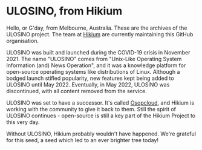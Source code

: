 # ULOSINO, from Hikium

Hello, or G'day, from Melbourne, Australia. These are the archives of the ULOSINO project. The team at [Hikium](https://www.hikium.com) are currently maintaining this GitHub organisation.

ULOSINO was built and launched during the COVID-19 crisis in November 2021. The name "ULOSINO" comes from "Unix-Like Operating System Information (and) News Operation", and it was a knowledge platform for open-source operating systems like distributions of Linux. Although a bodged launch stifled popularity, new features kept being added to ULOSINO until May 2022. Eventually, in May 2022, ULOSINO was discontinued, with all content removed from the service.

ULOSINO was set to have a successor. It's called [Osopcloud](https://www.osopcloud.com), and Hikium is working with the community to give it back to them. Still the spirit of ULOSINO continues - open-source is still a key part of the Hikium Project to this very day.

Without ULOSINO, Hikium probably wouldn't have happened. We're grateful for this seed, a seed which led to an ever brighter tree today! 
